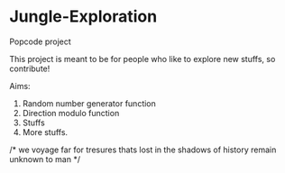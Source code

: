 # Jungle-Exploration
Popcode project

This project is meant to be for people who like to explore new stuffs, so contribute!

Aims:
1. Random number generator function
2. Direction modulo function
3. Stuffs
4. More stuffs.

/*
we voyage far
for tresures thats lost 
in the shadows of history
remain unknown to man
*/



